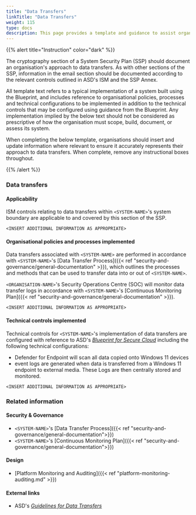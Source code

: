 ```yaml
---
title: "Data Transfers"
linkTitle: "Data Transfers"
weight: 115
type: docs
description: This page provides a template and guidance to assist organisations in documenting their approach to data transfers associated with their system(s) built on ASD's Blueprint for Secure Cloud.
---
```


{{% alert title="Instruction" color="dark" %}}

The cryptography section of a System Security Plan (SSP) should document an organisation's approach to data transfers. As with other sections of the SSP, information in the email section should be documented according to the relevant controls outlined in ASD's ISM and the SSP Annex. 

All template text refers to a typical implementation of a system built using the Blueprint, and includes reference to organisational policies, processes and technical configurations to be implemented in addition to the technical controls that may be configured using guidance from the Blueprint. Any implementation implied by the below text should not be considered as prescriptive of how the organisation must scope, build, document, or assess its system.

When completing the below template, organisations should insert and update information where relevant to ensure it accurately represents their approach to data transfers. When complete, remove any instructional boxes throughout.

{{% /alert %}}

### Data transfers

#### Applicability

ISM controls relating to data transfers within `<SYSTEM-NAME>`'s system boundary are applicable to and covered by this section of the SSP. 

`<INSERT ADDITIONAL INFORMATION AS APPROPRIATE>`

#### Organisational policies and processes implemented

Data transfers associated with `<SYSTEM-NAME>` are performed in accordance with `<SYSTEM-NAME>`'s [Data Transfer Process]({{< ref "security-and-governance/general-documentation" >}}), which outlines the processes and methods that can be used to transfer data into or out of `<SYSTEM-NAME>`.

`<ORGANISATION-NAME>`'s Security Operations Centre (SOC) will monitor data transfer logs in accordance with `<SYSTEM-NAME>`'s [Continuous Monitoring Plan]({{< ref "security-and-governance/general-documentation" >}}).

`<INSERT ADDITIONAL INFORMATION AS APPROPRIATE>`

#### Technical controls implemented

Technical controls for `<SYSTEM-NAME>`'s implementation of data transfers are configured with reference to ASD's [*Blueprint for Secure Cloud*](https://blueprint.asd.gov.au) including the following technical configurations:
- Defender for Endpoint will scan all data copied onto Windows 11 devices
- event logs are generated when data is transferred from a Windows 11 endpoint to external media. These Logs are then centrally stored and monitored.

`<INSERT ADDITIONAL INFORMATION AS APPROPRIATE>`

### Related information

#### Security & Governance

- `<SYSTEM-NAME>`'s [Data Transfer Process]({{< ref "security-and-governance/general-documentation">}})
- `<SYSTEM-NAME>`'s [Continuous Monitoring Plan]({{< ref "security-and-governance/general-documentation">}})

#### Design

-   [Platform Monitoring and Auditing]({{< ref "platform-monitoring-auditing.md" >}})

#### External links

- ASD's [*Guidelines for Data Transfers*](https://www.cyber.gov.au/resources-business-and-government/essential-cyber-security/ism/cyber-security-guidelines/guidelines-data-transfers)